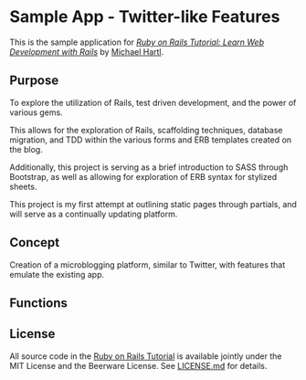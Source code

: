 # Sample App - Twitter-like Features

This is the sample application for
[*Ruby on Rails Tutorial:
Learn Web Development with Rails*](http://www.railstutorial.org/)
by [Michael Hartl](http://www.michaelhartl.com/).

## Purpose
To explore the utilization of Rails, test driven development, and the power of various gems.

This allows for the exploration of Rails, scaffolding techniques, database migration, and TDD within the various forms and ERB templates created on the blog.

Additionally, this project is serving as a brief introduction to SASS through Bootstrap, as well as allowing for exploration of ERB syntax for stylized sheets.

This project is my first attempt at outlining static pages through partials, and will serve as a continually updating platform.

## Concept
Creation of a microblogging platform, similar to Twitter, with features that emulate the existing app.

## Functions


## License

All source code in the [Ruby on Rails Tutorial](http://railstutorial.org/)
is available jointly under the MIT License and the Beerware License. See
[LICENSE.md](LICENSE.md) for details.
